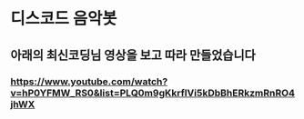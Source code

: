 # 디스코드 음악봇
## 아래의 최신코딩님 영상을 보고 따라 만들었습니다
### https://www.youtube.com/watch?v=hP0YFMW_RS0&list=PLQ0m9gKkrfIVi5kDbBhERkzmRnRO4jhWX
